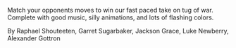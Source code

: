 Match your opponents moves to win our fast paced take on tug of war. Complete with good music, silly animations, and lots of flashing colors.

By Raphael Shouteeten, Garret Sugarbaker, Jackson Grace, Luke Newberry, Alexander Gottron
